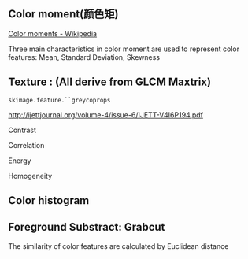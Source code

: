 ## Color moment(颜色矩)

[Color moments - Wikipedia](https://en.wikipedia.org/wiki/Color_moments)

Three main characteristics in color moment are used to represent color features: Mean, Standard Deviation, Skewness



## Texture : (All derive from GLCM Maxtrix)

`skimage.feature.``greycoprops`

http://ijettjournal.org/volume-4/issue-6/IJETT-V4I6P194.pdf

Contrast

Correlation

Energy

Homogeneity



## Color histogram



## Foreground Substract: Grabcut



The similarity of color features are calculated by Euclidean distance
